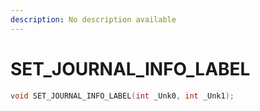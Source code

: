 ```yaml
---
description: No description available 
---
```


# SET_JOURNAL_INFO_LABEL

```cpp
void SET_JOURNAL_INFO_LABEL(int _Unk0, int _Unk1);
```